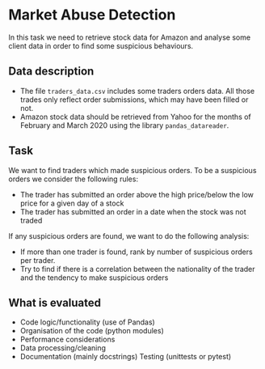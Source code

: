 # Market Abuse Detection

In this task we need to retrieve stock data for Amazon and analyse some client 
data in order to find some suspicious behaviours. 

## Data description
- The file `traders_data.csv` includes some traders orders data. All those trades only reflect order
submissions, which may have been filled or not.
- Amazon stock data should be retrieved from Yahoo for the months of February and March 2020
using the library `pandas_datareader`. 

## Task
We want to find traders which made suspicious orders. To be a suspicious orders we consider the 
following rules:
- The trader has submitted an order above the high price/below the low price for a given day of a stock
- The trader has submitted an order in a date when the stock was not traded

If any suspicious orders are found, we want to do the following analysis:

- If more than one trader is found, rank by number of suspicious orders per trader.
- Try to find if there is a correlation between the nationality of the trader and the 
tendency to make suspicious orders 

## What is evaluated
- Code logic/functionality (use of Pandas) 
- Organisation of the code (python modules) 
- Performance considerations
- Data processing/cleaning
- Documentation (mainly docstrings) Testing (unittests or pytest)